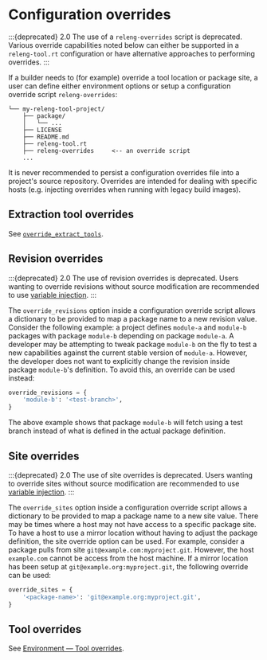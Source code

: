 # Configuration overrides

:::{deprecated} 2.0
The use of a `releng-overrides` script is deprecated. Various override
capabilities noted below can either be supported in a `releng-tool.rt`
configuration or have alternative approaches to performing overrides.
:::

If a builder needs to (for example) override a tool location or package site, a
user can define either environment options or setup a configuration override
script `releng-overrides`:

```
└── my-releng-tool-project/
    ├── package/
    │   └── ...
    ├── LICENSE
    ├── README.md
    ├── releng-tool.rt
    ├── releng-overrides     <-- an override script
    ...
```

It is never recommended to persist a configuration overrides file into a
project's source repository. Overrides are intended for dealing with specific
hosts (e.g. injecting overrides when running with legacy build images).

## Extraction tool overrides

See [`override_extract_tools`](conf-override-extract-tools).

## Revision overrides

:::{deprecated} 2.0
The use of revision overrides is deprecated.
Users wanting to override revisions without source modification are
recommended to use [variable injection](arg-variable-injection).
:::

The `override_revisions` option inside a configuration override script allows
a dictionary to be provided to map a package name to a new revision value.
Consider the following example: a project defines `module-a` and `module-b`
packages with package `module-b` depending on package `module-a`. A
developer may be attempting to tweak package `module-b` on the fly to test a
new capabilities against the current stable version of `module-a`. However,
the developer does not want to explicitly change the revision inside package
`module-b`'s definition. To avoid this, an override can be used instead:

```python
override_revisions = {
    'module-b': '<test-branch>',
}
```

The above example shows that package `module-b` will fetch using a test branch
instead of what is defined in the actual package definition.

## Site overrides

:::{deprecated} 2.0
The use of site overrides is deprecated.
Users wanting to override sites without source modification are
recommended to use [variable injection](arg-variable-injection).
:::

The `override_sites` option inside a configuration override script allows a
dictionary to be provided to map a package name to a new site value. There may
be times where a host may not have access to a specific package site. To have a
host to use a mirror location without having to adjust the package definition,
the site override option can be used. For example, consider a package pulls from
site `git@example.com:myproject.git`. However, the host `example.com` cannot
be access from the host machine. If a mirror location has been setup at
`git@example.org:myproject.git`, the following override can be used:

```python
override_sites = {
    '<package-name>': 'git@example.org:myproject.git',
}
```

## Tool overrides

See [Environment — Tool overrides](env-tool-overrides).
